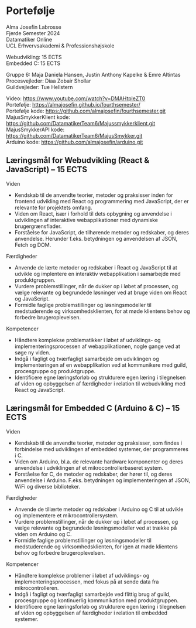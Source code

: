 # Portefølje
Alma Josefin Labrosse  
Fjerde Semester 2024  
Datamatiker Online  
UCL Erhvervsakademi & Professionshøjskole  

Webudvikling: 15 ECTS  
Embedded C: 15 ECTS  

Gruppe 6: Maja Daniela Hansen, Justin Anthony Kapelke & Emre Altintas  
Procesvejleder: Diaa Zobair Shollar  
Guildvejleder: Tue Hellstern  

Video: https://www.youtube.com/watch?v=DMAHtpleZT0  
Portefølje: https://almajosefin.github.io/fourthsemester/  
Portefølje kode: https://github.com/almajosefin/fourthsemester.git  
MajusSmykkerKlient kode: https://github.com/DatamatikerTeam6/Majussmykkerklient.git  
MajusSmykkerAPI kode: https://github.com/DatamatikerTeam6/MajusSmykker.git  
Arduino kode: https://github.com/almajosefin/arduino.git  

## Læringsmål for Webudvikling (React & JavaScript) – 15 ECTS

Viden
- Kendskab til de anvendte teorier, metoder og praksisser inden for frontend udvikling med React og programmering med JavaScript, der er relevante for projektets omfang.
- Viden om React, især i forhold til dets opbygning og anvendelse i udviklingen af interaktive webapplikationer med dynamiske brugergrænsflader.
- Forståelse for JavaScript, de tilhørende metoder og redskaber, og deres anvendelse. Herunder f.eks. betydningen og anvendelsen af JSON, Fetch og DOM.

Færdigheder
- Anvende de lærte metoder og redskaber i React og JavaScript til at udvikle og implentere en interaktiv webapplikation i samarbejde med produktgruppen.
- Vurdere problemstillinger, når de dukker op i løbet af processen, og vælge relevante og begrundede løsninger ved at bruge viden om React og JavaScript.
- Formidle faglige problemstillinger og løsningsmodeller til medstuderende og virksomhedsklienten, for at møde klientens behov og forbedre brugeroplevelsen.

Kompetencer
- Håndtere komplekse problematikker i løbet af udviklings- og implementeringsprocessen af webapplikationen, nogle gange ved at søge ny viden.
- Indgå i fagligt og tværfagligt samarbejde om udviklingen og implementeringen af en webapplikation ved at kommunikere med guild, procesgruppe og produktgruppe.
- Identificere egne læringsforløb og strukturere egen læring i tilegnelsen af viden og opbyggelsen af færdigheder i relation til webudvikling med React og JavaScript.

## Læringsmål for Embedded C (Arduino & C) – 15 ECTS

Viden
- Kendskab til de anvendte teorier, metoder og praksisser, som findes i forbindelse med udviklingen af embedded systemer, der programmeres i C.
- Viden om Arduino, bl.a. de relevante hardware komponenter og deres anvendelse i udviklingen af et mikrocontrollerbaseret system.
- Forståelse for C, de metoder og redskaber, der hører til, og deres anvendelse i Arduino. F.eks. betydningen og implementeringen af JSON, WiFi og diverse biblioteker.

Færdigheder
- Anvende de tillærte metoder og redskaber i Arduino og C til at udvikle og implementere et mikrocontrollersystem.
- Vurdere problemstillinger, når de dukker op i løbet af processen, og vælge relevante og begrundede løsningsmodeller ved at trække på viden om Arduino og C.
- Formidle faglige problemstillinger og løsningsmodeller til medstuderende og virksomhedsklienten, for igen at møde klientens behov og forbedre brugeroplevelsen.

Kompetencer
- Håndtere komplekse problemer i løbet af udviklings- og implementeringsprocessen, med fokus på at sende data fra mikrocontrolleren.
- Indgå i fagligt og tværfagligt samarbejde ved flittig brug af guild, procesgruppe og kontinuerlig kommunikation med produktgruppen.
- Identificere egne læringsforløb og strukturere egen læring i tilegnelsen af viden og opbyggelsen af færdigheder i relation til embedded systemer.
